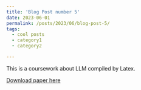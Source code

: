 ```yaml
---
title: 'Blog Post number 5'
date: 2023-06-01
permalink: /posts/2023/06/blog-post-5/
tags:
  - cool posts
  - category1
  - category2

---
```


This is a coursework about LLM compiled by Latex.

[Download paper here](http://HuLei-cn.github.io/files/paper4.pdf)